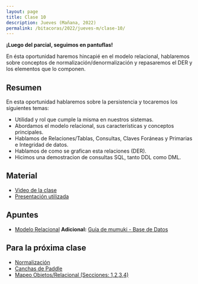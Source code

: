 ```yaml
---
layout: page
title: Clase 10
description: Jueves (Mañana, 2022)
permalink: /bitacoras/2022/jueves-m/clase-10/
---
```


**¡Luego del parcial, seguimos en pantuflas!**

En ésta oportunidad haremos hincapié en el modelo relacional, hablaremos sobre conceptos de normalización/denormalización y repasaremos el DER y los elementos que lo componen.

## Resumen

En esta oportunidad hablaremos sobre la persistencia y tocaremos los siguientes temas:

- Utilidad y rol que cumple la misma en nuestros sistemas.
- Abordamos el modelo relacional, sus características y conceptos principales.
- Hablamos de Relaciones/Tablas, Consultas, Claves Foráneas y Primarias e Integridad de datos.
- Hablamos de como se grafican esta relaciones (DER).
- Hicimos una demostracion de consultas SQL, tanto DDL como DML.

## Material

- [Video de la clase](https://youtu.be/WLqkIG2yplE)
- [Presentación utilizada](https://docs.google.com/presentation/d/1b5xieKBabIvpR4vrByJ0Gt7OQDtrXyXWw0raUB3dZ-E/edit?usp=sharing)

## Apuntes

- [Modelo Relacional](https://docs.google.com/document/d/1uF3yoYIFmLxTH5ZJoT9I3cc5TW9b-H3BqZJbLudKBcA/edit#heading=h.aa3gqw2dds4m)
**Adicional:** [Guía de mumuki - Base de Datos](https://mumuki.io/ddsjv)

## Para la próxima clase

- [Normalización](https://docs.google.com/document/d/1Jil-3oiveXDtY1iKBCof7jE9ooRFJ-f1KjcXgaGk6F0/edit#heading=h.aa3gqw2dds4m)
- [Canchas de Paddle](https://docs.google.com/document/d/1UpZX9jNuptO9fTHf-945gjelpDc4e7o-jV3GYHA3k80/edit#heading=h.bvad7dw8bhrq)
- [Mapeo Objetos/Relacional (Secciones: 1,2,3,4)](https://docs.google.com/document/d/1YLmp9vMnSzKg2emt3Bx564Tf1CLalShPc98Z8nCoi7s)
